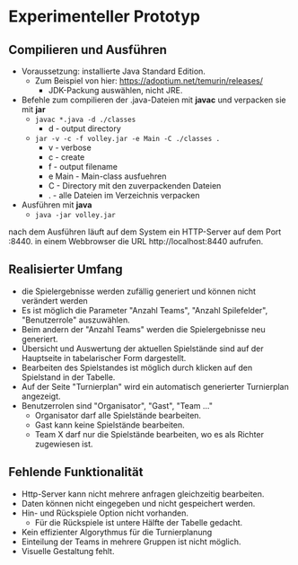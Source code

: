 # Experimenteller Prototyp
## Compilieren und Ausführen
- Voraussetzung: installierte Java Standard Edition.
  - Zum Beispiel von hier: https://adoptium.net/temurin/releases/
    - JDK-Packung auswählen, nicht JRE.
- Befehle zum compilieren der .java-Dateien mit **javac** und verpacken sie mit **jar**
  - `javac *.java -d ./classes`
    - d - output directory
  - `jar -v -c -f volley.jar -e Main -C ./classes .`
    - v - verbose
    - c - create
	- f - output filename
	- e Main - Main-class ausfuehren
	- C - Directory mit den zuverpackenden Dateien
	- . - alle Dateien im Verzeichnis verpacken
- Ausführen mit **java**
  - `java -jar volley.jar`
  
nach dem Ausführen läuft auf dem System ein HTTP-Server auf dem Port :8440.
in einem Webbrowser die URL http://localhost:8440 aufrufen.

## Realisierter Umfang
- die Spielergebnisse werden zufällig generiert und können nicht verändert werden
- Es ist möglich die Parameter "Anzahl Teams", "Anzahl Spilefelder", "Benutzerrole" auszuwählen.
- Beim andern der "Anzahl Teams" werden die Spielergebnisse neu generiert.
- Übersicht und Auswertung der aktuellen Spielstände sind auf der Hauptseite in tabelarischer Form dargestellt.
- Bearbeiten des Spielstandes ist möglich durch klicken auf den Spielstand in der Tabelle.
- Auf der Seite "Turnierplan" wird ein automatisch generierter Turnierplan angezeigt.
- Benutzerrolen sind "Organisator", "Gast", "Team ..."
  - Organisator darf alle Spielstände bearbeiten.
  - Gast kann keine Spielstände bearbeiten.
  - Team X darf nur die Spielstände bearbeiten, wo es als Richter zugewiesen ist.

## Fehlende Funktionalität
- Http-Server kann nicht mehrere anfragen gleichzeitig bearbeiten.
- Daten können nicht eingegeben und nicht gespeichert werden.
- Hin- und Rückspiele Option nicht vorhanden.
  - Für die Rückspiele ist untere Hälfte der Tabelle gedacht.
- Kein effizienter Algorythmus für die Turnierplanung
- Einteilung der Teams in mehrere Gruppen ist nicht möglich.
- Visuelle Gestaltung fehlt.

